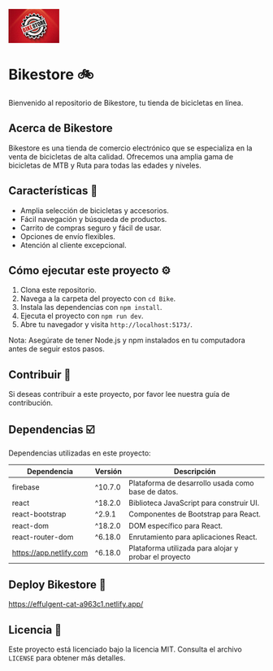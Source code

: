 ![Bikestore](/public/favicon.jpg)

# Bikestore 🚲

Bienvenido al repositorio de Bikestore, tu tienda de bicicletas en línea.

## Acerca de Bikestore

Bikestore es una tienda de comercio electrónico que se especializa en la venta de bicicletas de alta calidad. Ofrecemos una amplia gama de bicicletas de MTB y Ruta para todas las edades y niveles.

## Características 🚀

- Amplia selección de bicicletas y accesorios.
- Fácil navegación y búsqueda de productos.
- Carrito de compras seguro y fácil de usar.
- Opciones de envío flexibles.
- Atención al cliente excepcional.

## Cómo ejecutar este proyecto ⚙️

1. Clona este repositorio.
2. Navega a la carpeta del proyecto con `cd Bike`.
3. Instala las dependencias con `npm install`.
4. Ejecuta el proyecto con `npm run dev`.
5. Abre tu navegador y visita `http://localhost:5173/`.

Nota: Asegúrate de tener Node.js y npm instalados en tu computadora antes de seguir estos pasos.

## Contribuir 🤝

Si deseas contribuir a este proyecto, por favor lee nuestra guía de contribución.

## Dependencias ☑️

Dependencias utilizadas en este proyecto:

| Dependencia                | Versión    | Descripción                                           |
| -------------------------- | ---------- | ----------------------------------------------------- |
| firebase                   | ^10.7.0    | Plataforma de desarrollo usada como base de datos.    |
| react                      | ^18.2.0    | Biblioteca JavaScript para construir UI.              |
| react-bootstrap            | ^2.9.1     | Componentes de Bootstrap para React.                  |
| react-dom                  | ^18.2.0    | DOM específico para React.                            |
| react-router-dom           | ^6.18.0    | Enrutamiento para aplicaciones React.                 |
| https://app.netlify.com    | ^6.18.0    | Plataforma utilizada para alojar y probar el proyecto |

## Deploy Bikestore 📁

https://effulgent-cat-a963c1.netlify.app/

## Licencia 📄

Este proyecto está licenciado bajo la licencia MIT. Consulta el archivo `LICENSE` para obtener más detalles.